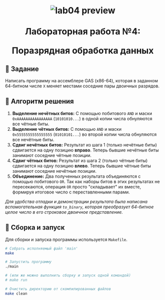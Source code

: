 <h1 align="center">
  <img src="" align="top" alt="lab04 preview">
  <br><br>
  Лабораторная работа №4:
  
  Поразрядная обработка данных
</h1>

## 🎯 Задание
Написать программу на ассемблере GAS (x86-64), которая в заданном 64-битном числе `X` меняет местами соседние пары двоичных разрядов.

## 📝 Алгоритм решения
1.  **Выделение нечётных битов:** С помощью побитового `AND` и маски `0xAAAAAAAAAAAAAAAA` (`10101010...`) в одной копии числа обнуляются все чётные биты.
2.  **Выделение чётных битов:** С помощью `AND` и маски `0x5555555555555555` (`01010101...`) во второй копии числа обнуляются все нечётные биты.
3.  **Сдвиг нечётных битов:** Результат из шага 1 (только нечётные биты) сдвигается на одну позицию **вправо**. Теперь бывшие нечётные биты занимают соседние чётные позиции.
4.  **Сдвиг чётных битов:** Результат из шага 2 (только чётные биты) сдвигается на одну позицию **влево**. Теперь бывшие чётные биты занимают соседние нечётные позиции.
5.  **Объединение:** Два полученных результата объединяются с помощью побитового `OR`. Так как наборы битов в этих результатах не пересекаются, операция `OR` просто "складывает" их вместе, формируя итоговое число с переставленными парами.

_Для удобства отладки и демонстрации результата была написана вспомогательная функция `to_binary`, которая преобразует 64-битное целое число в его строковое двоичное представление._

## 🚀 Сборка и запуск
Для сборки и запуска программы используется `Makefile`.

```bash
# Собрать исполняемый файл 'main'
make

# Запустить программу
./main

# (или же можно выполнить сборку и запуск одной командой)
# make run

# Очистить директорию от скомпилированных файлов
make clean
```
